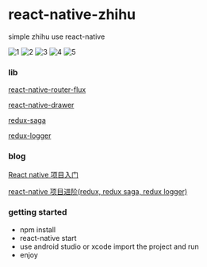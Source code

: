 # react-native-zhihu
simple zhihu use react-native

![1](http://upload-images.jianshu.io/upload_images/1407686-7b88de62c6d87481.png?imageMogr2/auto-orient/strip%7CimageView2/2/w/240)
![2](http://upload-images.jianshu.io/upload_images/1407686-827cad32c186d8e3.png?imageMogr2/auto-orient/strip%7CimageView2/2/w/240)
![3](http://upload-images.jianshu.io/upload_images/1407686-bbe6858f1697f484.png?imageMogr2/auto-orient/strip%7CimageView2/2/w/240)
![4](http://upload-images.jianshu.io/upload_images/1407686-be4ebdb5dd56b464.png?imageMogr2/auto-orient/strip%7CimageView2/2/w/240)
![5](http://upload-images.jianshu.io/upload_images/1407686-51410ca0de08ebf4.png?imageMogr2/auto-orient/strip%7CimageView2/2/w/240)


### lib

[react-native-router-flux](https://github.com/aksonov/react-native-router-flux)

[react-native-drawer](https://github.com/root-two/react-native-drawer)

[redux-saga](https://github.com/yelouafi/redux-saga)

[redux-logger](https://github.com/evgenyrodionov/redux-logger)

### blog
[React native 项目入门](http://www.jianshu.com/p/4662721756b8)

[react-native 项目进阶(redux, redux saga, redux logger)](http://www.jianshu.com/p/27fe63d14439)
### getting started
 * npm install
 * react-native start
 * use android studio or xcode import the project and run 
 * enjoy
